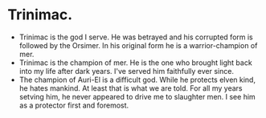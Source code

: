 # Trinimac.

- Trinimac is the god I serve. He was betrayed and his corrupted form is followed by the Orsimer. In his original form he is a warrior-champion of mer.
- Trinimac is the champion of mer. He is the one who brought light back into my life after dark years. I've served him faithfully ever since.
- The champion of Auri-El is a difficult god. While he protects elven kind, he hates mankind. At least that is what we are told. For all my years setving him, he never appeared to drive me to slaughter men. I see him as a protector first and foremost.
